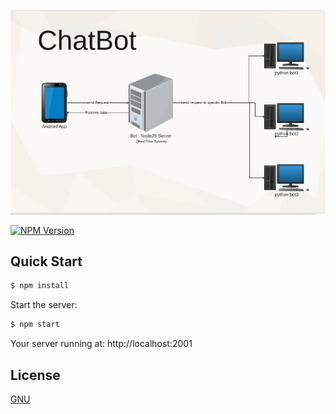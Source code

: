 [![Express Logo](https://github.com/smehdibahrani/ChatBot-NodeJS/blob/main/img.png)](https://github.com/smehdibahrani/ChatBot-NodeJS/blob/main/img.png)

  <!-- Fast, unopinionated, minimalist web framework for [node](http://nodejs.org). -->

  [![NPM Version][npm-image]][npm-url]



<!-- 
## Features

  * Robust routing
  * Focus on high performance
  * Super-high test coverage
  * HTTP helpers (redirection, caching, etc)
  * View system supporting 14+ template engines
  * Content negotiation
  * Executable for generating applications quickly -->

## Quick Start

```bash
$ npm install
```

  Start the server:

```bash
$ npm start
```

  Your server running at: http://localhost:2001



## License

  [GNU](LICENSE)

[npm-image]: https://img.shields.io/npm/v/express.svg
[npm-url]: https://npmjs.org/package/express
[downloads-image]: https://img.shields.io/npm/dm/express.svg
[downloads-url]: https://npmcharts.com/compare/express?minimal=true
[travis-image]: https://img.shields.io/travis/expressjs/express/master.svg?label=linux
[travis-url]: https://travis-ci.org/expressjs/express
[appveyor-image]: https://img.shields.io/appveyor/ci/dougwilson/express/master.svg?label=windows
[appveyor-url]: https://ci.appveyor.com/project/dougwilson/express
[coveralls-image]: https://img.shields.io/coveralls/expressjs/express/master.svg
[coveralls-url]: https://coveralls.io/r/expressjs/express?branch=master
